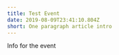 ```yaml
---
title: Test Event
date: 2019-08-09T23:41:10.804Z
short: One paragraph article intro
---
```

Info for the event
